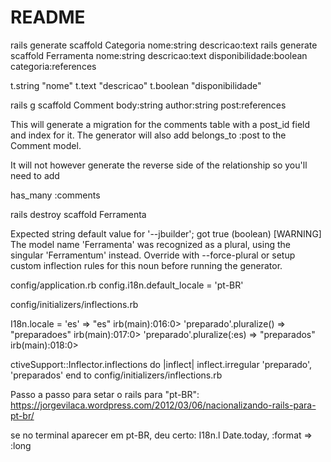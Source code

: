 # README

rails generate scaffold Categoria nome:string descricao:text
rails generate scaffold Ferramenta nome:string descricao:text disponibilidade:boolean categoria:references


t.string   "nome"
t.text     "descricao"
t.boolean  "disponibilidade"

rails g scaffold Comment body:string author:string post:references

This will generate a migration for the comments table with a post_id field and index for it. The generator will also add belongs_to :post to the Comment model.

It will not however generate the reverse side of the relationship so you'll need to add

has_many :comments

rails destroy scaffold Ferramenta


Expected string default value for '--jbuilder'; got true (boolean)
[WARNING] The model name 'Ferramenta' was recognized as a plural, using the singular 'Ferramentum' instead. Override with --force-plural or setup custom inflection rules for this noun before running the generator.

config/application.rb
config.i18n.default_locale = 'pt-BR'

config/initializers/inflections.rb


I18n.locale = 'es'
=> "es"
irb(main):016:0> 'preparado'.pluralize()
=> "preparadoes"
irb(main):017:0> 'preparado'.pluralize(:es)
=> "preparados"
irb(main):018:0>


ctiveSupport::Inflector.inflections do |inflect|
   inflect.irregular 'preparado', 'preparados'
end
to config/initializers/inflections.rb

Passo a passo para setar o rails para "pt-BR":
https://jorgevilaca.wordpress.com/2012/03/06/nacionalizando-rails-para-pt-br/

se no terminal aparecer em pt-BR, deu certo:
I18n.l Date.today, :format => :long
